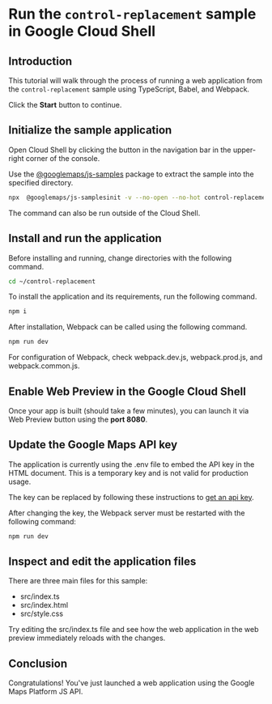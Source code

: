 # Run the `control-replacement` sample in Google Cloud Shell

<walkthrough-tutorial-duration duration="10"/>

## Introduction

This tutorial will walk through the process of running a web application from
the `control-replacement` sample using TypeScript, Babel, and Webpack.

Click the **Start** button to continue.

## Initialize the sample application

Open Cloud Shell by clicking the
<walkthrough-cloud-shell-icon></walkthrough-cloud-shell-icon> button in the
navigation bar in the upper-right corner of the console.

Use the [@googlemaps/js-samples](https://www.npmjs.com/package/@googlemaps/js-samples) package to 
extract the sample into the specified directory.

```bash
npx  @googlemaps/js-samplesinit -v --no-open --no-hot control-replacement ~/control-replacement
```

The command can also be run outside of the Cloud Shell.

## Install and run the application

Before installing and running, change directories with the following command.

```bash
cd ~/control-replacement
```

To install the application and its requirements, run the following command.

```bash
npm i
```

After installation, Webpack can be called using the following command.

```bash
npm run dev
```

For configuration of Webpack, check
<walkthrough-editor-open-file filePath="control-replacement/webpack.dev.js">webpack.dev.js</walkthrough-editor-open-file>,
<walkthrough-editor-open-file filePath="control-replacement/webpack.prod.js">webpack.prod.js</walkthrough-editor-open-file>,
and
<walkthrough-editor-open-file filePath="control-replacement/webpack.common.js">webpack.common.js</walkthrough-editor-open-file>.

## Enable Web Preview in the Google Cloud Shell

Once your app is built (should take a few minutes), you can launch it via
<walkthrough-spotlight-pointer target="cloudshell" spotlightId="devshell-web-preview-button">Web
Preview button</walkthrough-spotlight-pointer> using the **port 8080**.

## Update the Google Maps API key

The application is currently using the
<walkthrough-editor-open-file filePath="control-replacement/.env">.env</walkthrough-editor-open-file>
file to embed the API key in the HTML document. This is a temporary key and is
not valid for production usage.

The key can be replaced by following these instructions to
[get an api key](https://developers.google.com/maps/documentation/javascript/get-api-key).

After changing the key, the Webpack server must be restarted with the following
command:

```bash
npm run dev
```

## Inspect and edit the application files

There are three main files for this sample:

*   <walkthrough-editor-open-file filePath="control-replacement/src/index.ts">src/index.ts</walkthrough-editor-open-file>
*   <walkthrough-editor-open-file filePath="control-replacement/src/index.html">src/index.html</walkthrough-editor-open-file>
*   <walkthrough-editor-open-file filePath="control-replacement/src/style.css">src/style.css</walkthrough-editor-open-file>

Try editing the <walkthrough-editor-open-file filePath="control-replacement/src/index.ts">src/index.ts</walkthrough-editor-open-file> file and see how the web application in the web preview immediately reloads with the changes.

## Conclusion

<walkthrough-conclusion-trophy></walkthrough-conclusion-trophy>

Congratulations! You've just launched a web application using the Google Maps
Platform JS API.
